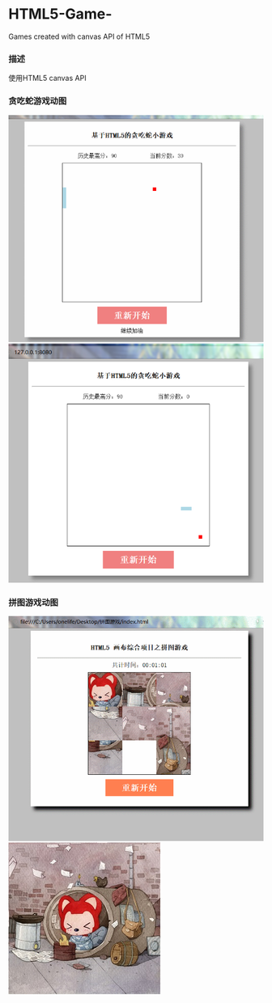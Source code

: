 # HTML5-Game-
Games created with canvas API of HTML5

### 描述
使用HTML5 canvas API 

### 贪吃蛇游戏动图
![贪吃蛇](https://github.com/forrestyuan/HTML5-Game-/blob/master/snakeGame%E8%B4%AA%E5%90%83%E8%9B%87/%E6%95%88%E6%9E%9C%E5%8A%A8%E5%9B%BE.gif)
![贪吃蛇2](https://github.com/forrestyuan/HTML5-Game-/blob/master/snakeGame%E8%B4%AA%E5%90%83%E8%9B%87/%E6%95%88%E6%9E%9C%E5%9B%BE.PNG)
### 拼图游戏动图
![拼图游戏](https://github.com/forrestyuan/HTML5-Game-/blob/master/pintuGame%E6%8B%BC%E5%9B%BE%E6%B8%B8%E6%88%8F/%E6%95%88%E6%9E%9C%E5%8A%A8%E5%9B%BE.gif)
![拼图游戏2](https://github.com/forrestyuan/HTML5-Game-/blob/master/pintuGame%E6%8B%BC%E5%9B%BE%E6%B8%B8%E6%88%8F/pintu.jpg)
